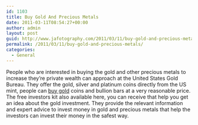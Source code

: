 ```yaml
---
id: 1103
title: Buy Gold And Precious Metals
date: 2011-03-11T08:54:27+00:00
author: admin
layout: post
guid: http://www.jafotography.com/2011/03/11/buy-gold-and-precious-metals/
permalink: /2011/03/11/buy-gold-and-precious-metals/
categories:
  - General
---
```

People who are interested in buying the gold and other precious metals to increase they&#8217;re private wealth can approach at the United States Gold Bureau. They offer the gold, silver and platinum coins directly from the US mint, people can [buy gold](http://www.usgoldbureau.com) coins and bullion bars at a very reasonable price. The free investors kit also available here, you can receive that help you get an idea about the gold investment. They provide the relevant information and expert advice to invest money in gold and precious metals that help the investors can invest their money in the safest way.